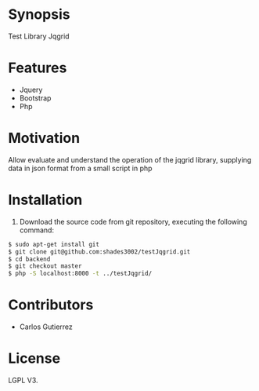 # Synopsis
Test Library Jqgrid
# Features

* Jquery
* Bootstrap
* Php

# Motivation

Allow evaluate and understand the operation of the jqgrid library, supplying data in json format from a small script in php

# Installation

1. Download the source code from git repository, executing the following command:

```bash
$ sudo apt-get install git
$ git clone git@github.com:shades3002/testJqgrid.git
$ cd backend
$ git checkout master
$ php -S localhost:8000 -t ../testJqgrid/
```

# Contributors

- Carlos Gutierrez

# License

LGPL V3.